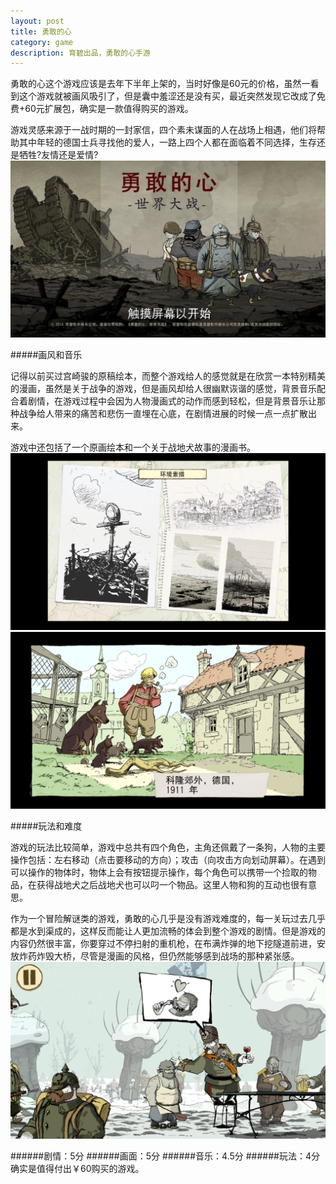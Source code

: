 ```yaml
---
layout: post
title: 勇敢的心
category: game
description: 育碧出品，勇敢的心手游
---
```


勇敢的心这个游戏应该是去年下半年上架的，当时好像是60元的价格，虽然一看到这个游戏就被画风吸引了，但是囊中羞涩还是没有买，最近突然发现它改成了免费+60元扩展包，确实是一款值得购买的游戏。

游戏灵感来源于一战时期的一封家信，四个素未谋面的人在战场上相遇，他们将帮助其中年轻的德国士兵寻找他的爱人，一路上四个人都在面临着不同选择，生存还是牺牲?友情还是爱情?
![Alt text](../../img/valiantheart/title.png)

#####画风和音乐

记得以前买过宫崎骏的原稿绘本，而整个游戏给人的感觉就是在欣赏一本特别精美的漫画，虽然是关于战争的游戏，但是画风却给人很幽默诙谐的感觉，背景音乐配合着剧情，在游戏过程中会因为人物漫画式的动作而感到轻松，但是背景音乐让那种战争给人带来的痛苦和悲伤一直埋在心底，在剧情进展的时候一点一点扩散出来。

游戏中还包括了一个原画绘本和一个关于战地犬故事的漫画书。
![Alt text](../../img/valiantheart/picture.png)
![Alt text](../../img/valiantheart/dog.png)

#####玩法和难度

游戏的玩法比较简单，游戏中总共有四个角色，主角还佩戴了一条狗，人物的主要操作包括：左右移动（点击要移动的方向）；攻击（向攻击方向划动屏幕）。在遇到可以操作的物体时，物体上会有按钮提示操作，每个角色可以携带一个捡取的物品，在获得战地犬之后战地犬也可以叼一个物品。这里人物和狗的互动也很有意思。

作为一个冒险解谜类的游戏，勇敢的心几乎是没有游戏难度的，每一关玩过去几乎都是水到渠成的，这样反而能让人更加流畅的体会到整个游戏的剧情。但是游戏的内容仍然很丰富，你要穿过不停扫射的重机枪，在布满炸弹的地下挖隧道前进，安放炸药炸毁大桥，尽管是漫画的风格，但仍然能够感到战场的那种紧张感。
![Alt text](../../img/valiantheart/game.png)

######剧情：5分
######画面：5分
######音乐：4.5分
######玩法：4分
确实是值得付出￥60购买的游戏。
